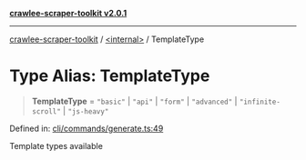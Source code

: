 [**crawlee-scraper-toolkit v2.0.1**](../../README.md)

***

[crawlee-scraper-toolkit](../../globals.md) / [\<internal\>](../README.md) / TemplateType

# Type Alias: TemplateType

> **TemplateType** = `"basic"` \| `"api"` \| `"form"` \| `"advanced"` \| `"infinite-scroll"` \| `"js-heavy"`

Defined in: [cli/commands/generate.ts:49](https://github.com/devalexanderdaza/crawlee-scraper-toolkit/blob/main/src/cli/commands/generate.ts#L49)

Template types available
